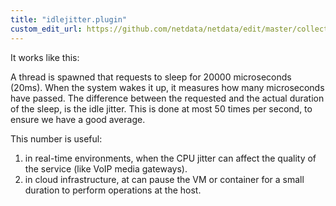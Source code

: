 ```yaml
---
title: "idlejitter.plugin"
custom_edit_url: https://github.com/netdata/netdata/edit/master/collectors/idlejitter.plugin/README.md
---
```




It works like this:

A thread is spawned that requests to sleep for 20000 microseconds (20ms).
When the system wakes it up, it measures how many microseconds have passed.
The difference between the requested and the actual duration of the sleep, is the idle jitter.
This is done at most 50 times per second, to ensure we have a good average. 

This number is useful:

1.  in real-time environments, when the CPU jitter can affect the quality of the service (like VoIP media gateways).
2.  in cloud infrastructure, at can pause the VM or container for a small duration to perform operations at the host. 



